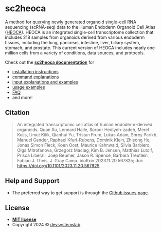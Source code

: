 # sc2heoca
A method for querying newly generated organoid single-cell RNA sequencing (scRNA-seq) data to the Human Endoderm Organoid Cell Atlas ([HEOCA](https://cellxgene.cziscience.com/e/6725ee8e-ef5b-4e68-8901-61bd14a1fe73.cxg)). HEOCA is an integrated single-cell transcriptome collection that includes 218 samples from organoids derived from various endoderm tissues, including the lung, pancreas, intestine, liver, biliary system, stomach, and prostate. This current version of HEOCA includes nearly one million cells from a variety of conditions, data sources, and protocols.

Check out the **[sc2heoca documentation](https://sc2heoca.readthedocs.io/en/)** for 
* [installation instructions](https://sc2heoca.readthedocs.io/en/installation/)
* [command explanations](https://sc2heoca.readthedocs.io/en/command-line_reference/)
* [input explanations and examples](https://sc2heoca.readthedocs.io/en/input_data/)
* [usage examples](https://sc2heoca.readthedocs.io/en/examples/)
* [FAQ](https://sc2heoca.readthedocs.io/en/faq/)
* and more!

## Citation
> An integrated transcriptomic cell atlas of human endoderm-derived organoids. Quan Xu, Lennard Halle, Soroor Hediyeh-zadeh, Merel Kuijs, Umut Kilik, Qianhui Yu, Tristan Frum, Lukas Adam, Shrey Parikh, Manuel Gander, Raphael Kfuri-Rubens, Dominik Klein, Zhisong He, Jonas Simon Fleck, Koen Oost, Maurice Kahnwald, Silvia Barbiero, Olga Mitrofanova, Grzegorz Maciag, Kim B. Jensen, Matthias Lutolf, Prisca Liberali, Joep Beumer, Jason R. Spence, Barbara Treutlein, Fabian J. Theis, J. Gray Camp. bioRxiv 2023.11.20.567825; doi: https://doi.org/10.1101/2023.11.20.567825 

## Help and Support

* The preferred way to get support is through the [Github issues page](https://github.com/devsystemslab/sc2heoca/issues).


## License

  - **[MIT license](http://opensource.org/licenses/mit-license.php)** 
  - Copyright 2024 © <a href="https://github.com/devsystemslab" target="_blank">devsystemslab</a>.